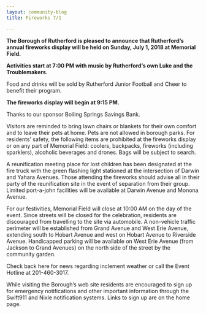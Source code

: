 ```yaml
---
layout: community-blog
title: Fireworks 7/1

---
```


**The Borough of Rutherford is pleased to announce that Rutherford’s annual fireworks display
will be held on Sunday, July 1, 2018 at Memorial Field.** 

**Activities start at 7:00 PM with music by Rutherford’s own Luke and the Troublemakers.** 

Food and drinks will be sold by Rutherford
Junior Football and Cheer to benefit their program. 

**The fireworks display will begin at 9:15 PM.**

Thanks to our sponsor Boiling Springs Savings Bank.

Visitors are reminded to bring lawn chairs or blankets for their own comfort and to leave their
pets at home. Pets are not allowed in borough parks. For residents’ safety, the following items
are prohibited at the fireworks display or on any part of Memorial Field: coolers, backpacks,
fireworks (including sparklers), alcoholic beverages and drones. Bags will be subject to search.

A reunification meeting place for lost children has been designated at the fire truck with the
green flashing light stationed at the intersection of Darwin and Yahara Avenues. Those attending
the fireworks should advise all in their party of the reunification site in the event of separation
from their group. Limited port-a-john facilities will be available at Darwin Avenue and Monona
Avenue.

For our festivities, Memorial Field will close at 10:00 AM on the day of the event. Since streets
will be closed for the celebration, residents are discouraged from travelling to the site via
automobile. A non-vehicle traffic perimeter will be established from Grand Avenue and West
Erie Avenue, extending south to Hobart Avenue and west on Hobart Avenue to Riverside
Avenue. Handicapped parking will be available on West Erie Avenue (from Jackson to Grand
Avenues) on the north side of the street by the community garden.

Check back here for news regarding inclement weather or call the Event Hotline at 201-460-3017. 

While visiting the Borough’s web site residents are encouraged to sign up for emergency notifications and other
important information through the Swift911 and Nixle notification systems. Links to sign up are
on the home page.
